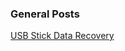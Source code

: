 
### General Posts

[USB Stick Data Recovery](https://wanatry.github.io/2023/03/17/USB_Stick_Data_Recovery.html)


